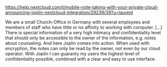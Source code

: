 https://help.nextcloud.com/t/mobile-note-taking-with-your-private-cloud-announcing-joplin-nextcloud-integration/29239/39?u=laurent

We are a small Church-Office in Germany with several employees and members of staff who have little or no affinity to working with computer. [...] There is special information of a very high intimacy and confidentiality level that should only be accessible to the owner of the information, e.g. notes about counseling. And here Joplin comes into action. When used with encryption, the notes can only be read by the owner, not even by our cloud operator. With Joplin I can guaranty my users the highest level of confidentiality possible, combined with a clear and easy to use interface.
